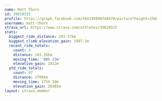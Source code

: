 ```yaml
---
name: Matt Thorx
id: 39610315
profile: https://graph.facebook.com/564195000748478/picture?height=256&width=256
username: matt-thorx
strava_url: https://www.strava.com/athletes/39610315
stats:
  biggest_ride_distance: 203.57km
  biggest_climb_elevation_gain: 1987.1m
  recent_ride_totals:
    count: 3
    distance: 163.26km
    moving_time: '08h 23m'
    elevation_gain: 1812m
  ytd_ride_totals:
    count: 97
    distance: 2708km
    moving_time: 175h 10m
    elevation_gain: 26985m
layout: strava_member
--- 
```

